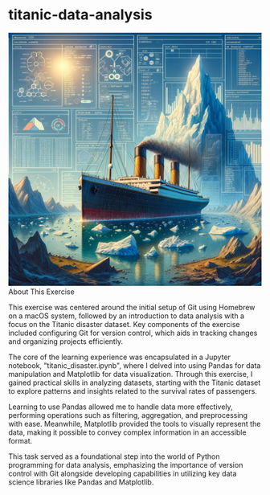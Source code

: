 # titanic-data-analysis
![Alt text](https://raw.githubusercontent.com/max-fkim/titanic-data-analysis/main/docsimages/bf50b3ef-437f-4306-9039-ffae8a5136c2.webp)
About This Exercise

This exercise was centered around the initial setup of Git using Homebrew on a macOS system, followed by an introduction to data analysis with a focus on the Titanic disaster dataset. Key components of the exercise included configuring Git for version control, which aids in tracking changes and organizing projects efficiently.

The core of the learning experience was encapsulated in a Jupyter notebook, "titanic_disaster.ipynb", where I delved into using Pandas for data manipulation and Matplotlib for data visualization. Through this exercise, I gained practical skills in analyzing datasets, starting with the Titanic dataset to explore patterns and insights related to the survival rates of passengers.

Learning to use Pandas allowed me to handle data more effectively, performing operations such as filtering, aggregation, and preprocessing with ease. Meanwhile, Matplotlib provided the tools to visually represent the data, making it possible to convey complex information in an accessible format.

This task served as a foundational step into the world of Python programming for data analysis, emphasizing the importance of version control with Git alongside developing capabilities in utilizing key data science libraries like Pandas and Matplotlib.

